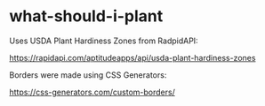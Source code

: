 # what-should-i-plant

Uses USDA Plant Hardiness Zones from RadpidAPI:

https://rapidapi.com/aptitudeapps/api/usda-plant-hardiness-zones

Borders were made using CSS Generators:

https://css-generators.com/custom-borders/
